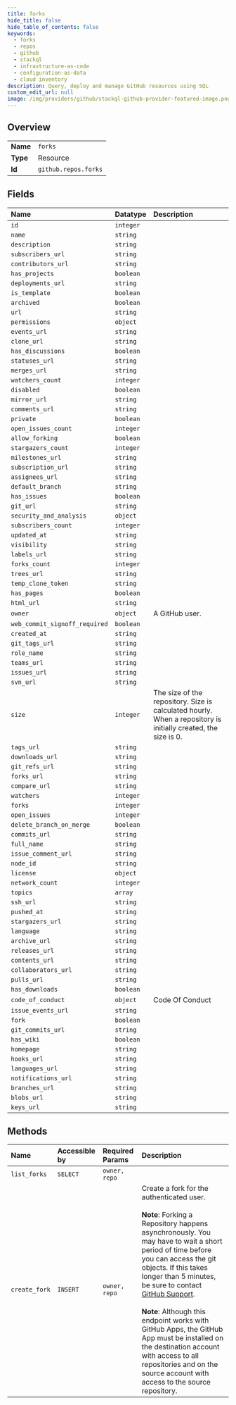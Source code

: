 ```yaml
---
title: forks
hide_title: false
hide_table_of_contents: false
keywords:
  - forks
  - repos
  - github    
  - stackql
  - infrastructure-as-code
  - configuration-as-data
  - cloud inventory
description: Query, deploy and manage GitHub resources using SQL
custom_edit_url: null
image: /img/providers/github/stackql-github-provider-featured-image.png
---
```

  
    

## Overview
<table><tbody>
<tr><td><b>Name</b></td><td><code>forks</code></td></tr>
<tr><td><b>Type</b></td><td>Resource</td></tr>
<tr><td><b>Id</b></td><td><code>github.repos.forks</code></td></tr>
</tbody></table>

## Fields
| Name | Datatype | Description |
|:-----|:---------|:------------|
| `id` | `integer` |  |
| `name` | `string` |  |
| `description` | `string` |  |
| `subscribers_url` | `string` |  |
| `contributors_url` | `string` |  |
| `has_projects` | `boolean` |  |
| `deployments_url` | `string` |  |
| `is_template` | `boolean` |  |
| `archived` | `boolean` |  |
| `url` | `string` |  |
| `permissions` | `object` |  |
| `events_url` | `string` |  |
| `clone_url` | `string` |  |
| `has_discussions` | `boolean` |  |
| `statuses_url` | `string` |  |
| `merges_url` | `string` |  |
| `watchers_count` | `integer` |  |
| `disabled` | `boolean` |  |
| `mirror_url` | `string` |  |
| `comments_url` | `string` |  |
| `private` | `boolean` |  |
| `open_issues_count` | `integer` |  |
| `allow_forking` | `boolean` |  |
| `stargazers_count` | `integer` |  |
| `milestones_url` | `string` |  |
| `subscription_url` | `string` |  |
| `assignees_url` | `string` |  |
| `default_branch` | `string` |  |
| `has_issues` | `boolean` |  |
| `git_url` | `string` |  |
| `security_and_analysis` | `object` |  |
| `subscribers_count` | `integer` |  |
| `updated_at` | `string` |  |
| `visibility` | `string` |  |
| `labels_url` | `string` |  |
| `forks_count` | `integer` |  |
| `trees_url` | `string` |  |
| `temp_clone_token` | `string` |  |
| `has_pages` | `boolean` |  |
| `html_url` | `string` |  |
| `owner` | `object` | A GitHub user. |
| `web_commit_signoff_required` | `boolean` |  |
| `created_at` | `string` |  |
| `git_tags_url` | `string` |  |
| `role_name` | `string` |  |
| `teams_url` | `string` |  |
| `issues_url` | `string` |  |
| `svn_url` | `string` |  |
| `size` | `integer` | The size of the repository. Size is calculated hourly. When a repository is initially created, the size is 0. |
| `tags_url` | `string` |  |
| `downloads_url` | `string` |  |
| `git_refs_url` | `string` |  |
| `forks_url` | `string` |  |
| `compare_url` | `string` |  |
| `watchers` | `integer` |  |
| `forks` | `integer` |  |
| `open_issues` | `integer` |  |
| `delete_branch_on_merge` | `boolean` |  |
| `commits_url` | `string` |  |
| `full_name` | `string` |  |
| `issue_comment_url` | `string` |  |
| `node_id` | `string` |  |
| `license` | `object` |  |
| `network_count` | `integer` |  |
| `topics` | `array` |  |
| `ssh_url` | `string` |  |
| `pushed_at` | `string` |  |
| `stargazers_url` | `string` |  |
| `language` | `string` |  |
| `archive_url` | `string` |  |
| `releases_url` | `string` |  |
| `contents_url` | `string` |  |
| `collaborators_url` | `string` |  |
| `pulls_url` | `string` |  |
| `has_downloads` | `boolean` |  |
| `code_of_conduct` | `object` | Code Of Conduct |
| `issue_events_url` | `string` |  |
| `fork` | `boolean` |  |
| `git_commits_url` | `string` |  |
| `has_wiki` | `boolean` |  |
| `homepage` | `string` |  |
| `hooks_url` | `string` |  |
| `languages_url` | `string` |  |
| `notifications_url` | `string` |  |
| `branches_url` | `string` |  |
| `blobs_url` | `string` |  |
| `keys_url` | `string` |  |
## Methods
| Name | Accessible by | Required Params | Description |
|:-----|:--------------|:----------------|:------------|
| `list_forks` | `SELECT` | `owner, repo` |  |
| `create_fork` | `INSERT` | `owner, repo` | Create a fork for the authenticated user.<br /><br />**Note**: Forking a Repository happens asynchronously. You may have to wait a short period of time before you can access the git objects. If this takes longer than 5 minutes, be sure to contact [GitHub Support](https://support.github.com/contact?tags=dotcom-rest-api).<br /><br />**Note**: Although this endpoint works with GitHub Apps, the GitHub App must be installed on the destination account with access to all repositories and on the source account with access to the source repository. |
